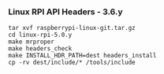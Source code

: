 ### Linux RPI API Headers - 3.6.y

```
tar xvf raspberrypi-linux-git.tar.gz
cd linux-rpi-5.0.y
make mrproper
make headers_check
make INSTALL_HDR_PATH=dest headers_install
cp -rv dest/include/* /tools/include
```
